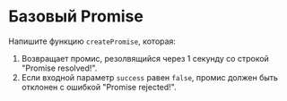 # Базовый Promise

Напишите функцию `createPromise`, которая:
1. Возвращает промис, резолвящийся через 1 секунду со строкой "Promise resolved!".
2. Если входной параметр `success` равен `false`, промис должен быть отклонен с ошибкой "Promise rejected!".